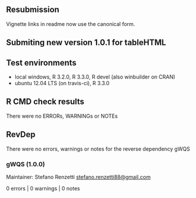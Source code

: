 ## Resubmission 

Vignette links in readme now use the canonical form.

## Submiting new version 1.0.1 for tableHTML 

## Test environments
* local windows, R 3.2.0, R 3.3.0, R devel (also winbuilder on CRAN)
* ubuntu 12.04 LTS (on travis-ci), R 3.3.0

## R CMD check results
There were no ERRORs, WARNINGs or NOTEs

## RevDep

There were no errors, warnings or notes for the reverse dependency gWQS

### gWQS (1.0.0)
Maintainer: Stefano Renzetti <stefano.renzetti88@gmail.com>

0 errors | 0 warnings | 0 notes

